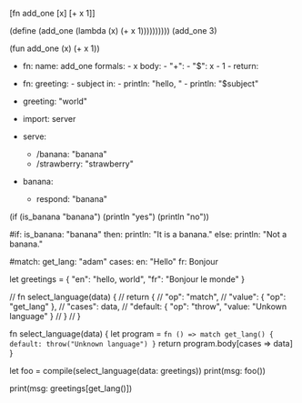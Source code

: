 [fn add_one [x] [+ x 1]]

(define (add_one (lambda (x) (+ x 1))))))))))
(add_one 3)

(fun add_one (x) (+ x 1))

- fn:
    name: add_one
    formals:
      - x
    body:
      - "+":
          - "$": x
          - 1
      - return:


- fn:
    greeting:
      - subject
    in:
      - println: "hello, "
      - println: "$subject"
- greeting: "world"


- import: server
- serve:
  - /banana: "banana"
  - /strawberry: "strawberry"
- banana:
    - respond: "banana"

(if (is_banana "banana") (println "yes") (println "no"))



#if:
  is_banana: "banana"
then:
  println: "It is a banana."
else:
  println: "Not a banana."

#match:
  get_lang: "adam"
cases:
  en: "Hello"
  fr: Bonjour


let greetings = {
    "en": "hello, world",
    "fr": "Bonjour le monde"
}

// fn select_language(data) {
//     return {
//         "op": "match",
//         "value": { "op": "get_lang" },
//         "cases": data,
//         "default: { "op": "throw", "value: "Unkown language" }
//     }
// }

fn select_language(data) {
    let program = `fn () => match get_lang() {
        default: throw("Unknown language")
    }`
    return program.body[cases => data]
}

let foo = compile(select_language(data: greetings))
print(msg: foo())


print(msg: greetings[get_lang()])